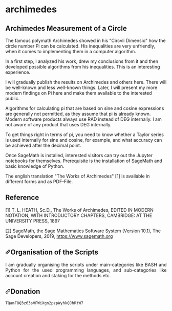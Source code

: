 # archimedes
## Archimedes Measurement of a Circle

The famous polymath Archimedes showed in his "Circvli Dimensio" how the circle number Pi can be calculated. His inequalities are very unfriendly, when it comes to implementing them in a computer algorithm.

In a first step, I analyzed his work, drew my conclusions from it and then developed possible algorithms from his inequalities. This is an interesting experience.

I will gradually publish the results on Archimedes and others here. There will be well-known and less well-known things. Later, I will present my more modern findings on Pi here and make them available to the interested public.

Algorithms for calculating pi that are based on sine and cosine expressions are generally not permitted, as they assume that pi is already known. Modern software products always use RAD instead of DEG internally. I am not aware of any product that uses DEG internally.

To get things right in terms of pi, you need to know whether a Taylor series is used internally for sine and cosine, for example, and what accuracy can be achieved after the decimal point. 

Once SageMath is installed, interested visitors can try out the Jupyter notebooks for themselves. Prerequisite is the installation of SageMath and basic knowledge of Python.

The english translation "The Works of Archimedes" [1] is available in different forms and as PDF-File. 

## Reference
[1]      T. L. HEATH, Sc.D., The Works of Archimedes, EDITED IN MODERN NOTATION, WITH INTRODUCTORY CHAPTERS, CAMBRIDGE: AT THE UNIVERSITY PRESS, 1897

[2]   SageMath, the Sage Mathematics Software System (Version 10.1), The Sage Developers, 2019, https://www.sagemath.org

<h2 tabindex="-1" dir="auto"><a id="user-content-organisation-of-the-scripts" class="anchor" aria-hidden="true" tabindex="-1" href="#organisation-of-the-scripts"><svg class="octicon octicon-link" viewBox="0 0 16 16" version="1.1" width="16" height="16" aria-hidden="true"><path d="m7.775 3.275 1.25-1.25a3.5 3.5 0 1 1 4.95 4.95l-2.5 2.5a3.5 3.5 0 0 1-4.95 0 .751.751 0 0 1 .018-1.042.751.751 0 0 1 1.042-.018 1.998 1.998 0 0 0 2.83 0l2.5-2.5a2.002 2.002 0 0 0-2.83-2.83l-1.25 1.25a.751.751 0 0 1-1.042-.018.751.751 0 0 1-.018-1.042Zm-4.69 9.64a1.998 1.998 0 0 0 2.83 0l1.25-1.25a.751.751 0 0 1 1.042.018.751.751 0 0 1 .018 1.042l-1.25 1.25a3.5 3.5 0 1 1-4.95-4.95l2.5-2.5a3.5 3.5 0 0 1 4.95 0 .751.751 0 0 1-.018 1.042.751.751 0 0 1-1.042.018 1.998 1.998 0 0 0-2.83 0l-2.5 2.5a1.998 1.998 0 0 0 0 2.83Z"></path></svg></a>Organisation of the Scripts</h2>
<p align="justify" dir="auto">I am gradually organising the scripts under main-categories like BASH and Python for the used programming languages, and sub-categories like account creation and staking for the methods etc.</p>
<h2 tabindex="-1" dir="auto"><a id="user-content-donation" class="anchor" aria-hidden="true" tabindex="-1" href="#donation"><svg class="octicon octicon-link" viewBox="0 0 16 16" version="1.1" width="16" height="16" aria-hidden="true"><path d="m7.775 3.275 1.25-1.25a3.5 3.5 0 1 1 4.95 4.95l-2.5 2.5a3.5 3.5 0 0 1-4.95 0 .751.751 0 0 1 .018-1.042.751.751 0 0 1 1.042-.018 1.998 1.998 0 0 0 2.83 0l2.5-2.5a2.002 2.002 0 0 0-2.83-2.83l-1.25 1.25a.751.751 0 0 1-1.042-.018.751.751 0 0 1-.018-1.042Zm-4.69 9.64a1.998 1.998 0 0 0 2.83 0l1.25-1.25a.751.751 0 0 1 1.042.018.751.751 0 0 1 .018 1.042l-1.25 1.25a3.5 3.5 0 1 1-4.95-4.95l2.5-2.5a3.5 3.5 0 0 1 4.95 0 .751.751 0 0 1-.018 1.042.751.751 0 0 1-1.042.018 1.998 1.998 0 0 0-2.83 0l-2.5 2.5a1.998 1.998 0 0 0 0 2.83Z"></path></svg></a>Donation</h2>
<div dir="auto"><div class="snippet-clipboard-content notranslate position-relative overflow-auto" data-snippet-clipboard-copy-content="TQamF8Q3z63sVFWiXgn2pzpWyhkQJhRtW7"><pre class="notranslate"><code>TQamF8Q3z63sVFWiXgn2pzpWyhkQJhRtW7</code></pre></div></div>

